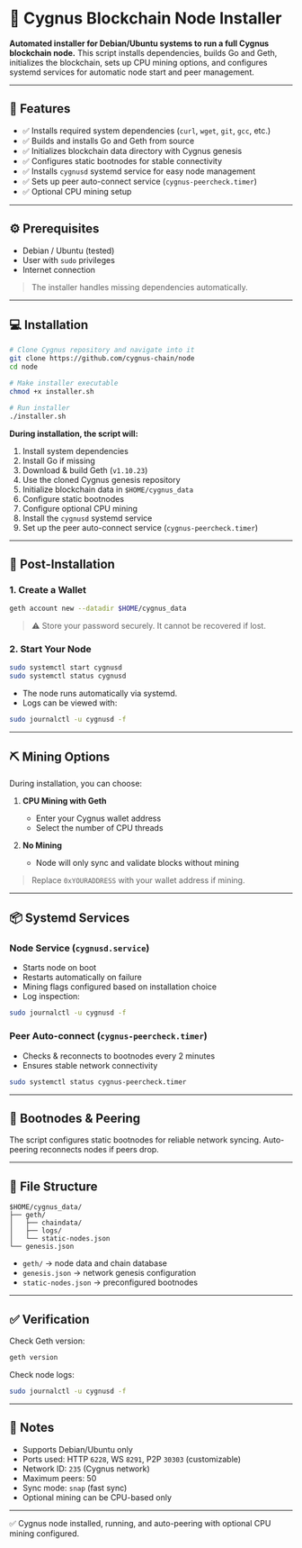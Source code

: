 # 🚀 Cygnus Blockchain Node Installer

**Automated installer for Debian/Ubuntu systems to run a full Cygnus blockchain node.**
This script installs dependencies, builds Go and Geth, initializes the blockchain, sets up CPU mining options, and configures systemd services for automatic node start and peer management.

---

## 🧩 Features

* ✅ Installs required system dependencies (`curl`, `wget`, `git`, `gcc`, etc.)
* ✅ Builds and installs Go and Geth from source
* ✅ Initializes blockchain data directory with Cygnus genesis
* ✅ Configures static bootnodes for stable connectivity
* ✅ Installs `cygnusd` systemd service for easy node management
* ✅ Sets up peer auto-connect service (`cygnus-peercheck.timer`)
* ✅ Optional CPU mining setup

---

## ⚙️ Prerequisites

* Debian / Ubuntu (tested)
* User with `sudo` privileges
* Internet connection

> The installer handles missing dependencies automatically.

---

## 💻 Installation

```bash
# Clone Cygnus repository and navigate into it
git clone https://github.com/cygnus-chain/node
cd node

# Make installer executable
chmod +x installer.sh

# Run installer
./installer.sh
```

**During installation, the script will:**

1. Install system dependencies
2. Install Go if missing
3. Download & build Geth (`v1.10.23`)
4. Use the cloned Cygnus genesis repository
5. Initialize blockchain data in `$HOME/cygnus_data`
6. Configure static bootnodes
7. Configure optional CPU mining
8. Install the `cygnusd` systemd service
9. Set up the peer auto-connect service (`cygnus-peercheck.timer`)

---

## 🔑 Post-Installation

### 1. Create a Wallet

```bash
geth account new --datadir $HOME/cygnus_data
```

> ⚠️ Store your password securely. It cannot be recovered if lost.

### 2. Start Your Node

```bash
sudo systemctl start cygnusd
sudo systemctl status cygnusd
```

* The node runs automatically via systemd.
* Logs can be viewed with:

```bash
sudo journalctl -u cygnusd -f
```

---

## ⛏️ Mining Options

During installation, you can choose:

1. **CPU Mining with Geth**

   * Enter your Cygnus wallet address
   * Select the number of CPU threads
2. **No Mining**

   * Node will only sync and validate blocks without mining

> Replace `0xYOURADDRESS` with your wallet address if mining.

---

## 📦 Systemd Services

### Node Service (`cygnusd.service`)

* Starts node on boot
* Restarts automatically on failure
* Mining flags configured based on installation choice
* Log inspection:

```bash
sudo journalctl -u cygnusd -f
```

### Peer Auto-connect (`cygnus-peercheck.timer`)

* Checks & reconnects to bootnodes every 2 minutes
* Ensures stable network connectivity

```bash
sudo systemctl status cygnus-peercheck.timer
```

---

## 🔗 Bootnodes & Peering

The script configures static bootnodes for reliable network syncing. Auto-peering reconnects nodes if peers drop.

---

## 📂 File Structure

```
$HOME/cygnus_data/
├── geth/
│   ├── chaindata/
│   ├── logs/
│   └── static-nodes.json
└── genesis.json
```

* `geth/` → node data and chain database
* `genesis.json` → network genesis configuration
* `static-nodes.json` → preconfigured bootnodes

---

## ✅ Verification

Check Geth version:

```bash
geth version
```

Check node logs:

```bash
sudo journalctl -u cygnusd -f
```

---

## 📌 Notes

* Supports Debian/Ubuntu only
* Ports used: HTTP `6228`, WS `8291`, P2P `30303` (customizable)
* Network ID: `235` (Cygnus network)
* Maximum peers: 50
* Sync mode: `snap` (fast sync)
* Optional mining can be CPU-based only

---

✅ Cygnus node installed, running, and auto-peering with optional CPU mining configured.
